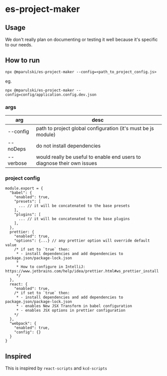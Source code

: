 # es-project-maker

## Usage 
We don't really plan on documenting or testing it well because it's specific to our needs.

## How to run 
```
npx @mparulski/es-project-maker --config=<path_to_project_config.js>
```
eg.
```
npx @mparulski/es-project-maker --config=config/application.config.dev.json
```

### args
| arg | desc |
|-----|------|
| --config  | path to project global configuration (it's must be js module)|
| --noDeps  | do not install dependencies |
| --verbose | would really be useful to enable end users to diagnose their own issues |

### project config

```
module.export = {
  "babel": {
    "enabled": true, 
    "presets": [ 
      ... // it will be concatenated to the base presets
    ],
    "plugins": [
      ... // it will be concatenated to the base plugins
    ],
  },
  prettier: {
    "enabled": true, 
    "options": {...} // any prettier option will override default value
    /* if set to `true` then:
     * - install dependencies and add dependencies to package.json/package-lock.json
     *
     * How to configure in IntelliJ: https://www.jetbrains.com/help/idea/prettier.html#ws_prettier_install
     */
  },
  react: {
    "enabled": true, 
    /* if set to `true` then:  
     * - install dependencies and add dependencies to package.json/package-lock.json
     * - enables New JSX Transform in babel configuration
     * - enables JSX options in prettier configuration
    */
  },
  "webpack": {
    "enabled": true,
    "config": {}
  }
}
```

## Inspired 
This is inspired by `react-scripts` and `kcd-scripts`